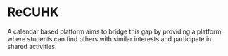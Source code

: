 # ReCUHK
A calendar based platform aims to bridge this gap by providing a platform where students can find others with similar interests and participate in shared activities. 
